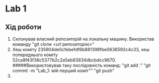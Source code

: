 # Lab 1
## Хід роботи
1. Склонував власний репозиторій на локальну машину. Використав команду "git clone <url репозиторію>"
2. Хеш коміту 235904de0cfebefdf6b881398fbe0636592c4c33, хеш попереднього коміту 52ca8f43f36c5377b2c2a5eb83834dbcbdcc9670.
    #####Використовував таку послідовність команд:
       "git add ."
       "git commit -m "Lab_1: мій перший коміт""
       "git push"
3.


